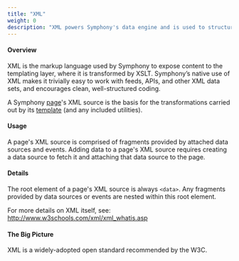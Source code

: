 ```yaml
---
title: "XML"
weight: 0
description: "XML powers Symphony's data engine and is used to structure content for templating."
---
```


#### Overview

XML is the markup language used by Symphony to expose content to the templating layer, where it is transformed by XSLT. Symphony’s native use of XML makes it trivially easy to work with feeds, APIs, and other XML data sets, and encourages clean, well-structured coding.

A Symphony <a rel="concept" href="pages">page</a>'s XML source is the basis for the transformations carried out by its <a rel="concept" href="page-templates">template</a> (and any included <a rel="concept">utilities</a>).

#### Usage

A page's XML source is comprised of fragments provided by attached <a rel="concept">data sources</a> and <a rel="concept">events</a>. Adding data to a page's XML source requires creating a data source to fetch it and attaching that data source to the page.

#### Details

The root element of a page's XML source is always `<data>`. Any fragments provided by data sources or events are nested within this root element.

For more details on XML itself, see: <http://www.w3schools.com/xml/xml_whatis.asp>

#### The Big Picture

XML is a widely-adopted open standard recommended by the W3C.
